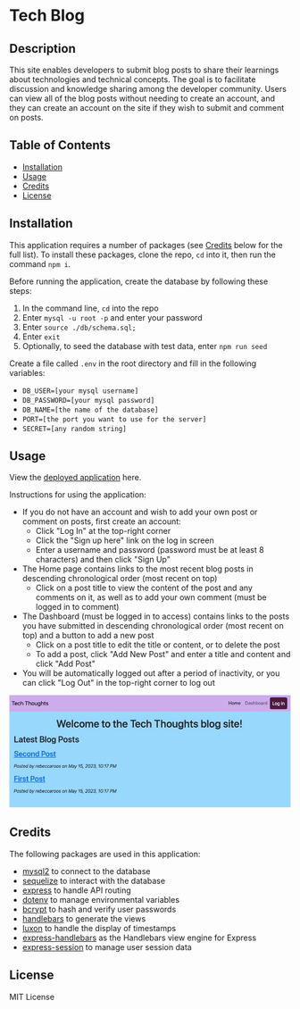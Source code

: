 # Tech Blog

## Description

This site enables developers to submit blog posts to share their learnings about technologies and technical concepts. The goal is to facilitate discussion and knowledge sharing among the developer community. Users can view all of the blog posts without needing to create an account, and they can create an account on the site if they wish to submit and comment on posts.

## Table of Contents

- [Installation](#installation)
- [Usage](#usage)
- [Credits](#credits)
- [License](#license)

## Installation

This application requires a number of packages (see [Credits](#credits) below for the full list). To install these packages, clone the repo, `cd` into it, then run the command `npm i`.

Before running the application, create the database by following these steps:
1. In the command line, `cd` into the repo
2. Enter `mysql -u root -p` and enter your password
3. Enter `source ./db/schema.sql;`
4. Enter `exit`
5. Optionally, to seed the database with test data, enter `npm run seed`

Create a file called `.env` in the root directory and fill in the following variables:
- `DB_USER=[your mysql username]`
- `DB_PASSWORD=[your mysql password]`
- `DB_NAME=[the name of the database]`
- `PORT=[the port you want to use for the server]`
- `SECRET=[any random string]`

## Usage

View the [deployed application](https://frozen-lake-90166.herokuapp.com/) here.

Instructions for using the application:
- If you do not have an account and wish to add your own post or comment on posts, first create an account:
    - Click "Log In" at the top-right corner
    - Click the "Sign up here" link on the log in screen
    - Enter a username and password (password must be at least 8 characters) and then click "Sign Up"
- The Home page contains links to the most recent blog posts in descending chronological order (most recent on top)
    - Click on a post title to view the content of the post and any comments on it, as well as to add your own comment (must be logged in to comment)
- The Dashboard (must be logged in to access) contains links to the posts you have submitted in descending chronological order (most recent on top) and a button to add a new post
    - Click on a post title to edit the title or content, or to delete the post
    - To add a post, click "Add New Post" and enter a title and content and click "Add Post"
- You will be automatically logged out after a period of inactivity, or you can click "Log Out" in the top-right corner to log out

![Screenshot of application Home showing navigation and blog posts](./public/assets/screenshot.jpg)

## Credits

The following packages are used in this application:
- [mysql2](https://www.npmjs.com/package/mysql2) to connect to the database
- [sequelize](https://www.npmjs.com/package/sequelize) to interact with the database
- [express](https://www.npmjs.com/package/express) to handle API routing
- [dotenv](https://www.npmjs.com/package/dotenv) to manage environmental variables
- [bcrypt](https://www.npmjs.com/package/bcrypt) to hash and verify user passwords
- [handlebars](https://handlebarsjs.com/) to generate the views
- [luxon](https://moment.github.io/luxon/#/) to handle the display of timestamps
- [express-handlebars](https://www.npmjs.com/package/express-handlebars) as the Handlebars view engine for Express
- [express-session](https://www.npmjs.com/package/express-session) to manage user session data

## License

MIT License